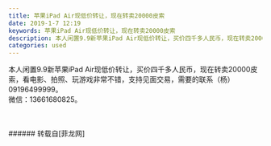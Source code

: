```yaml
---
title: 苹果iPad Air现低价转让，现在转卖20000皮索
date: 2019-1-7 12:19
keywords: 苹果iPad Air现低价转让，现在转卖20000皮索
description: 本人闲置9.9新苹果iPad Air现低价转让，买价四千多人民币，现在转卖20000皮索，看电影、拍照、玩游戏非常不错，支持见面交易，需要的联系（杨）09196499999。微信：13661680825。
categories: used
---
```

<td class="t_f" id="postmessage_2631068">

本人闲置9.9新苹果iPad Air现低价转让，买价四千多人民币，现在转卖20000皮索，看电影、拍照、玩游戏非常不错，支持见面交易，需要的联系（杨）09196499999。<br/>
微信：13661680825。<br/>
<br/>
<br/>
<img alt="" border="0" class="zoom" data-cf-modified-1a1f8f1fbceb288e58935069-="" file="http://www.flw.ph/data/appbyme/upload/image/201901/07/YHmsnaZfH1SV.jpg" id="aimg_tYzIt" lazyloadthumb="1" onclick="" onmouseover="" src="http://www.flw.ph/data/appbyme/upload/image/201901/07/YHmsnaZfH1SV.jpg"/><br/>
<img alt="" border="0" class="zoom" data-cf-modified-1a1f8f1fbceb288e58935069-="" file="http://www.flw.ph/data/appbyme/upload/image/201901/07/uz3mxhETxP6h.jpg" id="aimg_R1wD1" lazyloadthumb="1" onclick="" onmouseover="" src="http://www.flw.ph/data/appbyme/upload/image/201901/07/uz3mxhETxP6h.jpg"/><br/>
<img alt="" border="0" class="zoom" data-cf-modified-1a1f8f1fbceb288e58935069-="" file="http://www.flw.ph/data/appbyme/upload/image/201901/07/Km0pnthED2YZ.jpg" id="aimg_CMk99" lazyloadthumb="1" onclick="" onmouseover="" src="http://www.flw.ph/data/appbyme/upload/image/201901/07/Km0pnthED2YZ.jpg"/><br/>
<img alt="" border="0" class="zoom" data-cf-modified-1a1f8f1fbceb288e58935069-="" file="http://www.flw.ph/data/appbyme/upload/image/201901/07/16j72jrKKUCA.jpg" id="aimg_ua2xp" lazyloadthumb="1" onclick="" onmouseover="" src="http://www.flw.ph/data/appbyme/upload/image/201901/07/16j72jrKKUCA.jpg"/><br/>
</td>
###### 转载自[菲龙网]
